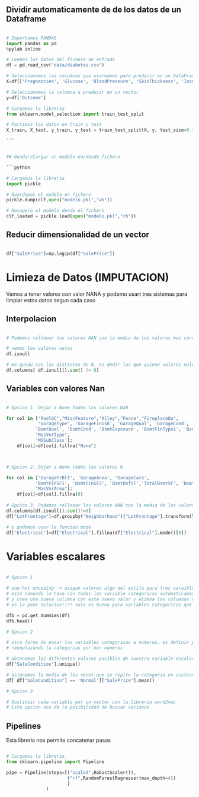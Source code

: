 
## Dividir automaticamente de de los datos de un Dataframe

```python

# Importamos PANDAS
import pandas as pd
%pylab inline

# Leemos los datos del fichero de entrada
df = pd.read_csv("data/diabetes.csv")

# Seleccionamos las columnas que usareamos para predecir en un DataFrame
X=df[['Pregnancies', 'Glucose', 'BloodPressure', 'SkinThickness', 'Insulin','BMI', 'DiabetesPedigreeFunction', 'Age']]

# Seleccionamos la columna a predecir en un vector
y=df['Outcome']

# Cargamos la libreria
from sklearn.model_selection import train_test_split

# Partimos los datos en train y test 
X_train, X_test, y_train, y_test = train_test_split(X, y, test_size=0.10, random_state=42)

´´´


## Guadar/Cargar un modelo en/desde fichero

```python

# Cargamos la libreria
import pickle

# Guardamos el modelo en fichero
pickle.dump(clf,open("modelo.pkl","wb"))

# Recupero el modelo desde el fichero
clf_loaded = pickle.load(open("modelo.pkl","rb"))

```

## Reducir dimensionalidad de un vector

```python

df["SalePrice"]=np.log1p(df["SalePrice"])

```


# Limieza de Datos (IMPUTACION)

Vamos a tener valores con valor NANA y podemo usart tres sistemas para limpiar estos datos segun cada caso

## Interpolacion

```python

# Podemos rellenar los valores NAN con la media de los valores mas cercanos

# vemos los valores nulos
df.isnull

# me quedo con las distintos de 0, es dedir las que quiene valores nulos 
df.columns[ df.isnull().sum() != 0]

```


## Variables con valores Nan

```python

# Opcion 1: Dejar a None todos los valores NaN

for col in ["PoolQC","MiscFeature","Alley","Fence","FireplaceQu",
            'GarageType', 'GarageFinish', 'GarageQual', 'GarageCond',
           'BsmtQual', 'BsmtCond', 'BsmtExposure', 'BsmtFinType1', 'BsmtFinType2',
           "MasVnrType",
           'MSSubClass']:
    df[col]=df[col].fillna("None")



# Opcion 2: Dejar a None todos los valores 0

for col in ['GarageYrBlt', 'GarageArea', 'GarageCars',
           'BsmtFinSF1', 'BsmtFinSF2', 'BsmtUnfSF','TotalBsmtSF', 'BsmtFullBath', 'BsmtHalfBath',
           "MasVnrArea"]:
    df[col]=df[col].fillna(0)
    
# Opcion 3: Podemos rellenar los valores NAN con la media de los valores mas cercanos
df.columns[df.isnull().sum()!=0]
df["LotFrontage"]=df.groupby("Neighborhood")["LotFrontage"].transform(lambda x:x.fillna(x.median()))

# o podemos usar la funcion mode
df["Electrical"]=df["Electrical"].fillna(df["Electrical"].mode()[0])


```


# Variables escalares

```python

# Opcion 1

# one-hot encoding -> asigan valores algo del estilo para tres varaibles categoricas 100, 010, 001
# esto comando lo hace con todas las variable categoricas automaticamente
# y crea una nueva colimna con este nuevo valor y elimna las columnas originales de estas variables categoricas
# es la peor solucion!!!! solo es buena para variables categoricas que pueden ser solo 2 valores

dfb = pd.get_dummies(df)
dfb.head()

# Opcion 2

# otra forma de pasar las variables categoricas a numeros, es definir pesos
# reemplazando la categorias por mun numeros

# obtenemos los diferentes valores posibles de nuestra variable escalar
df["SaleCondition"].unique()

# asignamos la media de las veces que se repite la categoria en custion
df[ df["SaleCondition"] == 'Normal']["SalePrice"].mean()

# Opcion 3

# Sustituir cada variable por un vector con la libreria word2vec
# Esta opcion nos da la posibilidad de buscar vecionos 

```

## Pipelines

Esta libreria nos permite concatenar pasos

```python

# Cargamos la libreria 
from sklearn.pipeline import Pipeline

pipe = Pipeline(steps=[("scaled",RobustScaler()),
                       ("rf",RandomForestRegressor(max_depth=4))
                       ]
               )

```
